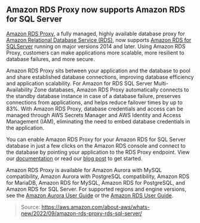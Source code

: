 ## Amazon RDS Proxy now supports Amazon RDS for SQL Server

[Amazon RDS Proxy](https://aws.amazon.com/rds/proxy/), a fully managed, highly available database proxy for [Amazon Relational Database Service (RDS)](https://aws.amazon.com/rds/), now supports [Amazon RDS for SQLServer](https://aws.amazon.com/rds/sqlserver/) running on major versions 2014 and later. Using Amazon RDS Proxy, customers can make applications more scalable, more resilient to database failures, and more secure.

Amazon RDS Proxy sits between your application and the database to pool and share established database connections, improving database efficiency and application scalability. For Amazon for RDS SQL Server Multi-Availability Zone databases, Amazon RDS Proxy automatically connects to the standby database instance in case of a database failure, preserves connections from applications, and helps reduce failover times by up to 83%. With Amazon RDS Proxy, database credentials and access can be managed through AWS Secrets Manager and AWS Identity and Access Management (IAM), eliminating the need to embed database credentials in the application.

You can enable Amazon RDS Proxy for your Amazon RDS for SQL Server database in just a few clicks on the Amazon RDS console and connect to the database by pointing your application to the RDS Proxy endpoint. View our [documentation](https://docs.aws.amazon.com/AmazonRDS/latest/UserGuide/rds-proxy.html) or read our [blog post](https://aws.amazon.com/blogs/database/scale-modern-serverless-applications-with-amazon-rds-proxy-for-sql-server/) to get started.

Amazon RDS Proxy is available for Amazon Aurora with MySQL compatibility, Amazon Aurora with PostgreSQL compatibility, Amazon RDS for MariaDB, Amazon RDS for MySQL, Amazon RDS for PostgreSQL, and Amazon RDS for SQL Server. For supported regions and engine versions, see the [Amazon Aurora User Guide](https://docs.aws.amazon.com/AmazonRDS/latest/AuroraUserGuide/Concepts.Aurora_Fea_Regions_DB-eng.Feature.RDS_Proxy.html) or the [Amazon RDS User Guide](https://docs.aws.amazon.com/AmazonRDS/latest/UserGuide/Concepts.RDSFeaturesRegionsDBEngines.grids.html#Concepts.RDS_Fea_Regions_DB-eng.Feature.RDSProxy).

> Source: https://aws.amazon.com/about-aws/whats-new/2022/09/amazon-rds-proxy-rds-sql-server/